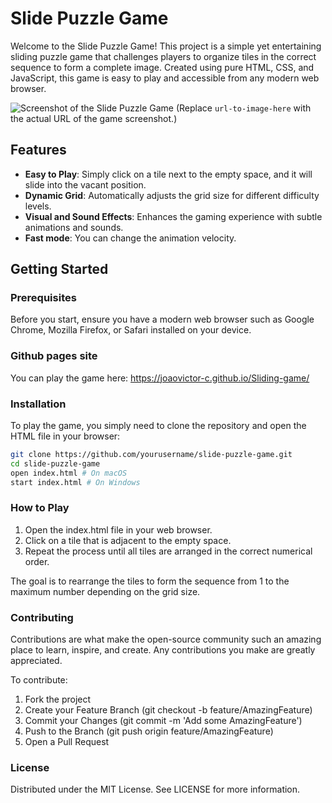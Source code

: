 # Slide Puzzle Game

Welcome to the Slide Puzzle Game! This project is a simple yet entertaining sliding puzzle game that challenges players to organize tiles in the correct sequence to form a complete image. Created using pure HTML, CSS, and JavaScript, this game is easy to play and accessible from any modern web browser.

![Screenshot of the Slide Puzzle Game](url-to-image-here) (Replace `url-to-image-here` with the actual URL of the game screenshot.)

## Features

- **Easy to Play**: Simply click on a tile next to the empty space, and it will slide into the vacant position.
- **Dynamic Grid**: Automatically adjusts the grid size for different difficulty levels.
- **Visual and Sound Effects**: Enhances the gaming experience with subtle animations and sounds.
- **Fast mode**: You can change the animation velocity.

## Getting Started

### Prerequisites

Before you start, ensure you have a modern web browser such as Google Chrome, Mozilla Firefox, or Safari installed on your device.

### Github pages site

You can play the game here: https://joaovictor-c.github.io/Sliding-game/

### Installation

To play the game, you simply need to clone the repository and open the HTML file in your browser:

```bash
git clone https://github.com/yourusername/slide-puzzle-game.git
cd slide-puzzle-game
open index.html # On macOS
start index.html # On Windows
```

### How to Play

1. Open the index.html file in your web browser.
2. Click on a tile that is adjacent to the empty space.
3. Repeat the process until all tiles are arranged in the correct numerical order.
   
The goal is to rearrange the tiles to form the sequence from 1 to the maximum number depending on the grid size.

### Contributing
Contributions are what make the open-source community such an amazing place to learn, inspire, and create. Any contributions you make are greatly appreciated.

To contribute:

1. Fork the project
2. Create your Feature Branch (git checkout -b feature/AmazingFeature)
3. Commit your Changes (git commit -m 'Add some AmazingFeature')
4. Push to the Branch (git push origin feature/AmazingFeature)
5. Open a Pull Request

### License

Distributed under the MIT License. See LICENSE for more information.
